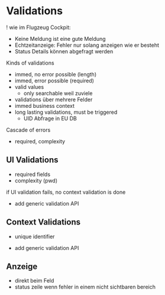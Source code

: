 Validations
===========

! wie im Flugzeug Cockpit: 
- Keine Meldung ist eine gute Meldung
- Echtzeitanzeige: Fehler nur solang anzeigen wie er besteht
- Status Details können abgefragt werden

Kinds of validations
- immed, no error possible (length)
- immed, error possible (required)
- valid values
    - only searchable weil zuviele
- validations über mehrere Felder
- immed business context
- long lasting validations, must be triggered
    - UID Abfrage in EU DB

Cascade of errors
- required, complexity

## UI Validations

- required fields
- complexity (pwd)

if UI validation fails, no context validation is done

- add generic validation API

## Context Validations

- unique identifier

- add generic validation API

## Anzeige

- direkt beim Feld
- status zeile wenn fehler in einem nicht sichtbaren bereich
